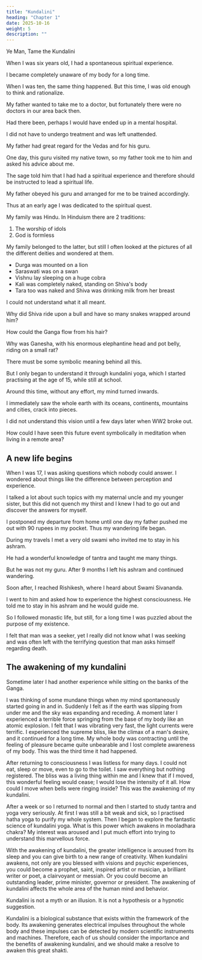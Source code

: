 ```yaml
---
title: "Kundalini"
heading: "Chapter 1"
date: 2025-10-16
weight: 5
description: ""
---
```



Уе Man, Tame the Kundalini

When I was six years old, I had a spontaneous spiritual experience.

I became completely unaware of my body for a long time.

When I was ten, the same thing happened. But this time, I was old enough to think and rationalize.

My father wanted to take me to a doctor, but fortunately there were no doctors in our area back then.

Had there been, perhaps I would have ended up in a mental hospital.

I did not have to undergo treatment and was left unattended.

My father had great regard for the Vedas and for his guru.

One day, this guru visited my native town, so my father took me to him and asked his advice about me.

The sage told him that I had had a spiritual experience and therefore should be instructed to lead a spiritual life. 

My father obeyed his guru and arranged for me to be trained accordingly.

Thus at an early age I was dedicated to the spiritual quest.

My family was Hindu. In Hinduism there are 2 traditions:

1. The worship of idols
2. God is formless

My family belonged to the latter, but still I often looked at the pictures of all the different deities and wondered at them. 

- Durga was mounted on a lion
- Saraswati was on a swan
- Vishnu lay sleeping on a huge cobra
- Kali was completely naked, standing on Shiva's body
- Таrа too was naked and Shiva was drinking milk from her breast

I could not understand what it all meant. 

Why did Shiva ride upon a bull and have so many snakes wrapped around him?

How could the Ganga flow from his hair?

Why was Ganesha, with his enormous elephantine head and pot belly, riding on a small rat?

There must be some symbolic meaning behind all this.

But I only began to understand it through kundalini yoga, which I started practising at the age of 15, while still at school.

Around this time, without any effort, my mind turned inwards.

I immediately saw the whole earth with its oceans, continents, mountains and cities, crack into pieces.

I did not understand this vision until a few days later when WW2 broke out. 

How could I have seen this future event symbolically in meditation when living in a remote area? 

<!-- I had neither heard nor read about it previously, nor had I any way of knowing that it was coming. -->


## A new life begins

When I was 17, I was asking questions which nobody could answer. I wondered about things like the difference between perception and experience. 

I talked a lot about such topics with my maternal uncle and my younger sister, but this did not quench my thirst and I knew I had to go out and discover the answers for myself. 

I postponed my departure from home until one day my father pushed me out with 90 rupees in my pocket. Thus my wandering life began.

During my travels I met a very old swami who invited me to stay in his ashram. 

He had a wonderful knowledge of tantra and taught me many things.

But he was not my guru. After 9 months I left his ashram and continued wandering. 

Soon after, I reached Rishikesh, where I heard about Swami Sivananda.

I went to him and asked how to experience the highest consciousness. He told me to stay in his ashram and he would guide me. 

So I followed monastic life, but still, for a long time I was puzzled about the purpose of my existence. 

I felt that man was a seeker, yet I really did not know what I was seeking and was often left with the terrifying question that man asks himself regarding death.


## The awakening of my kundalini

Sometime later I had another experience while sitting on the banks of the Ganga. 

I was thinking of some mundane things when my mind spontaneously started going in and
in. Suddenly I felt as if the earth was slipping from under me and the sky was expanding
and receding. A moment later I experienced a terrible force springing from the base of
my body like an atomic explosion. I felt that I was vibrating very fast, the light currents
were terrific. I experienced the supreme bliss, like the climax of a man's desire, and it
continued for a long time. My whole body was contracting until the feeling of pleasure
became quite unbearable and I lost complete awareness of my body. This was the third
time it had happened.

After returning to consciousness I was listless for many days. I could not eat, sleep or
move, even to go to the toilet. I saw everything but nothing registered. The bliss was a
living thing within me and I knew that if I moved, this wonderful feeling would cease; I
would lose the intensity of it all. How could I move when bells were ringing inside? This
was the awakening of my kundalini.

After a week or so I returned to normal and then I started to study tantra and yoga
very seriously. At first I was still a bit weak and sick, so I practised hatha yoga to purify
my whole system. Then I began to explore the fantastic science of kundalini yoga. What
is this power which awakens in mooladhara chakra? My interest was aroused and I put
much effort into trying to understand this marvellous force.

With the awakening of kundalini, the greater intelligence is aroused from its sleep
and you can give birth to a new range of creativity. When kundalini awakens, not only
are you blessed with visions and psychic experiences, you could become a prophet, saint,
inspired artist or musician, a brilliant writer or poet, a clairvoyant or messiah. Or you
could become an outstanding leader, prime minister, governor or president. The
awakening of kundalini affects the whole area of the human mind and behavior.

Kundalini is not a myth or an illusion. It is not a hypothesis or a hypnotic suggestion.

Kundalini is a biological substance that exists within the framework of the body. Its
awakening generates electrical impulses throughout the whole body and these impulses
can be detected by modern scientific instruments and machines. Therefore, each of us
should consider the importance and the benefits of awakening kundalini, and we should
make a resolve to awaken this great shakti.
